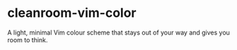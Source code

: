 cleanroom-vim-color
===================

A light, minimal Vim colour scheme that stays out of your way and gives you room to think.
